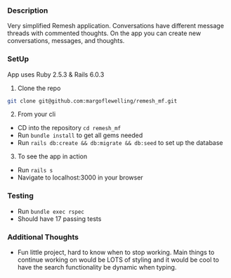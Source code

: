 ### Description
  Very simplified Remesh application. Conversations have different message threads with commented thoughts. On the app you can create new conversations, messages, and thoughts. 



### SetUp
App uses Ruby 2.5.3 & Rails 6.0.3

1. Clone the repo
```sh
git clone git@github.com:margoflewelling/remesh_mf.git
```
2. From your cli
  - CD into the repository ```cd remesh_mf```
  - Run ```bundle install``` to get all gems needed
  - Run ```rails db:create && db:migrate && db:seed``` to set up the database

3. To see the app in action
  - Run ```rails s```
  - Navigate to localhost:3000 in your browser

### Testing
 - Run ```bundle exec rspec```
 - Should have 17 passing tests

### Additional Thoughts
 - Fun little project, hard to know when to stop working. Main things to continue working on would be LOTS of styling and it would be cool to have the search functionality be dynamic when typing.
